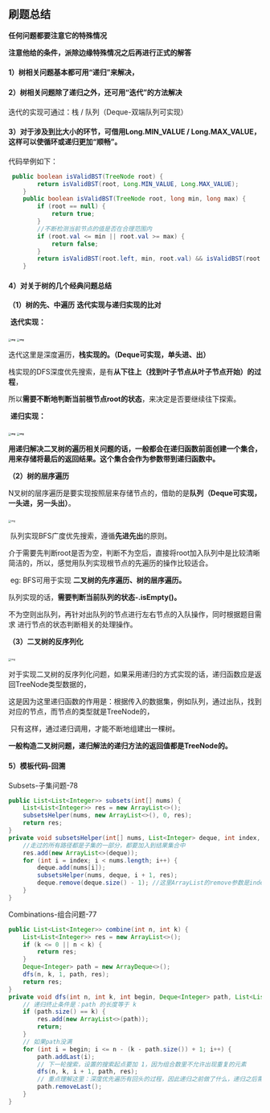 ## 刷题总结

**任何问题都要注意它的特殊情况**

**注意他给的条件，派除边缘特殊情况之后再进行正式的解答**

#### 1）树相关问题基本都可用“递归”来解决，

#### 2）树相关问题除了递归之外，还可用“迭代”的方法解决

   迭代的实现可通过：栈 / 队列（Deque-双端队列可实现）

#### 3）对于涉及到比大小的环节，可借用Long.MIN_VALUE / Long.MAX_VALUE，这样可以使循环或递归更加“顺畅”。

   代码举例如下：

```java
 public boolean isValidBST(TreeNode root) {
        return isValidBST(root, Long.MIN_VALUE, Long.MAX_VALUE);
    }
    public boolean isValidBST(TreeNode root, long min, long max) {
        if (root == null) {
            return true;
        }
        //不断检测当前节点的值是否在合理范围内
        if (root.val <= min || root.val >= max) {
            return false;
        }
        return isValidBST(root.left, min, root.val) && isValidBST(root.right, root.val, max);
    }
```

#### 4）对关于树的几个经典问题总结

**（1）树的先、中遍历** **迭代实现与递归实现的比对**

​     **迭代实现：**

​     **<img src="https://img2020.cnblogs.com/blog/1919232/202011/1919232-20201121172832886-1636513924.png" alt="img" style="zoom: 33%;" /> <img src="https://img2020.cnblogs.com/blog/1919232/202011/1919232-20201121173407717-368972409.png" alt="img" style="zoom: 33%;" />**

​    迭代这里是深度遍历，**栈实现的。（Deque可实现，单头进、出）**

​    栈实现的DFS深度优先搜索，是有**从下往上（找到叶子节点从叶子节点开始）的过程**，

​    所以**需要不断地判断当前根节点root的状态**，来决定是否要继续往下探索。

​     **递归实现：**

​     **<img src="https://img2020.cnblogs.com/blog/1919232/202011/1919232-20201121173658303-1796116748.png" alt="img" style="zoom: 33%;" /> <img src="https://img2020.cnblogs.com/blog/1919232/202011/1919232-20201121174115777-1488430412.png" alt="img" style="zoom: 33%;" />**

​    **用递归解决二叉树的遍历相关问题的话，一般都会在递归函数前面创建一个集合，用来存储将最后的返回结果。这个集合会作为参数带到递归函数中。**

**（2）树的层序遍历**

​     N叉树的层序遍历是要实现按照层来存储节点的，借助的是**队列（Deque可实现，一头进，另一头出）**。

​     <img src="https://img2020.cnblogs.com/blog/1919232/202011/1919232-20201121180331844-965660324.png" alt="img" style="zoom: 33%;" />

​     队列实现BFS广度优先搜索，遵循**先进先出**的原则。

​     介于需要先判断root是否为空，判断不为空后，直接将root加入队列中是比较清晰简洁的，所以，感觉用队列实现根节点的先遍历的操作比较适合。

​     eg: BFS可用于实现 **二叉树的先序遍历、树的层序遍历。**

​     队列实现的话，**需要判断当前队列的状态-.isEmpty()。**

​    不为空则出队列，再针对出队列的节点进行左右节点的入队操作，同时根据题目需求 进行节点的状态判断相关的处理操作。

**（3）二叉树的反序列化**

​     <img src="https://img2020.cnblogs.com/blog/1919232/202011/1919232-20201121181711680-1882388649.png" alt="img" style="zoom: 33%;" />

​     对于实现二叉树的反序列化问题，如果采用递归的方式实现的话，递归函数应是返回TreeNode类型数据的，

​     这是因为这里递归函数的作用是：根据传入的数据集，例如队列，通过出队，找到对应的节点，而节点的类型就是TreeNode的，

​     只有这样，通过递归调用，才能不断地组建出一棵树。

​     **一般构造二叉树问题，递归解法的递归方法的返回值都是TreeNode的。**

#### 5）模板代码-回溯

Subsets-子集问题-78                               

```java
public List<List<Integer>> subsets(int[] nums) {
    List<List<Integer>> res = new ArrayList<>();
    subsetsHelper(nums, new ArrayList<>(), 0, res);
    return res;
}
private void subsetsHelper(int[] nums, List<Integer> deque, int index, List<List<Integer>> res) {
    //走过的所有路径都是子集的一部分，都要加入到结果集合中
    res.add(new ArrayList<>(deque));
    for (int i = index; i < nums.length; i++) {
        deque.add(nums[i]);
        subsetsHelper(nums, deque, i + 1, res);
        deque.remove(deque.size() - 1); //这里ArrayList的remove参数是index，实现尾元素的删除
    }
}
```

Combinations-组合问题-77

```java
public List<List<Integer>> combine(int n, int k) {
    List<List<Integer>> res = new ArrayList<>();
    if (k <= 0 || n < k) {
        return res;
    }
    Deque<Integer> path = new ArrayDeque<>();
    dfs(n, k, 1, path, res);
    return res;
}
private void dfs(int n, int k, int begin, Deque<Integer> path, List<List<Integer>> res) {
    // 递归终止条件是：path 的长度等于 k
    if (path.size() == k) {
        res.add(new ArrayList<>(path));
        return;
    }
    // 如果path没满
    for (int i = begin; i <= n - (k - path.size()) + 1; i++) {
        path.addLast(i);
        // 下一轮搜索，设置的搜索起点要加 1，因为组合数里不允许出现重复的元素
        dfs(n, k, i + 1, path, res);
        // 重点理解这里：深度优先遍历有回头的过程，因此递归之前做了什么，递归之后需要做相同操作的逆向操作
        path.removeLast();
    }
}
```
